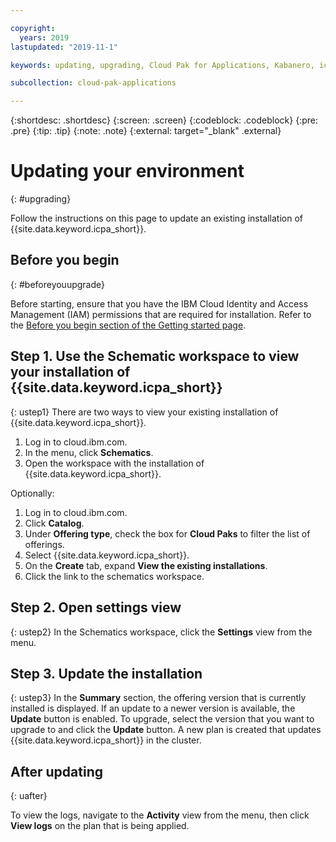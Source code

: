 ```yaml
---

copyright:
  years: 2019
lastupdated: "2019-11-1"

keywords: updating, upgrading, Cloud Pak for Applications, Kabanero, icp, icpa, icp4a, ocp, openshift, was, mobile, runtime, container

subcollection: cloud-pak-applications

---
```


{:shortdesc: .shortdesc}
{:screen: .screen}
{:codeblock: .codeblock}
{:pre: .pre}
{:tip: .tip}
{:note: .note}
{:external: target="_blank" .external}


# Updating your environment
{: #upgrading}

Follow the instructions on this page to update an existing installation of {{site.data.keyword.icpa_short}}.

## Before you begin
{: #beforeyouupgrade}

Before starting, ensure that you have the IBM Cloud Identity and Access Management (IAM) permissions that are required for installation.  Refer to the [Before you begin section of the Getting started page](cloud-pak-applications?topic=cloud-pak-applications-prereqs).

## Step 1. Use the Schematic workspace to view your installation of {{site.data.keyword.icpa_short}}
{: ustep1}
There are two ways to view your existing installation of {{site.data.keyword.icpa_short}}.

1. Log in to cloud.ibm.com.
2. In the menu, click **Schematics**.
3. Open the workspace with the installation of {{site.data.keyword.icpa_short}}.

Optionally:

1. Log in to cloud.ibm.com.
2. Click **Catalog**.
3. Under **Offering type**, check the box for **Cloud Paks** to filter the list of offerings.
4. Select {{site.data.keyword.icpa_short}}.
5. On the **Create** tab, expand **View the existing installations**.
6. Click the link to the schematics workspace.

## Step 2. Open settings view
{: ustep2}
In the Schematics workspace, click the **Settings** view from the menu.

## Step 3. Update the installation
{: ustep3}
In the **Summary** section, the offering version that is currently installed is displayed. If an update to a newer version is available, the **Update** button is enabled.  To upgrade, select the version that you want to upgrade to and click the **Update** button.  A new plan is created that updates {{site.data.keyword.icpa_short}} in the cluster.

## After updating
{: uafter}

To view the logs, navigate to the **Activity** view from the menu, then click **View logs** on the plan that is being applied.
